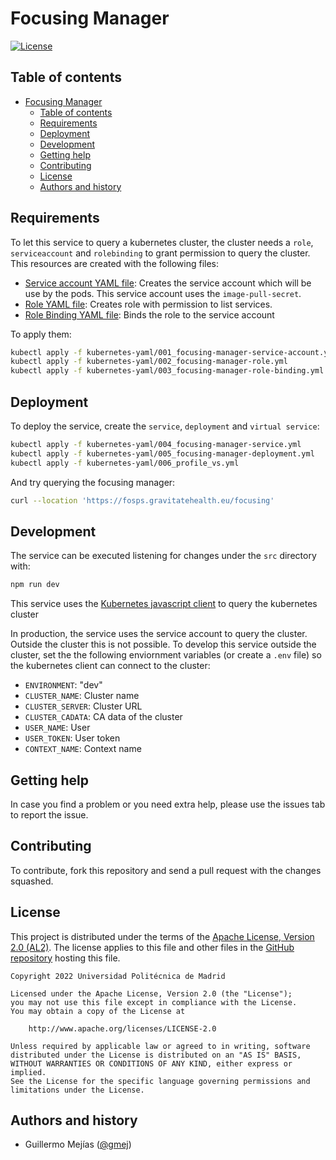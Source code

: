 # Focusing Manager

[![License](https://img.shields.io/badge/license-Apache_2.0-blue.svg)](https://opensource.org/licenses/Apache)

## Table of contents

- [Focusing Manager](#focusing-manager)
  - [Table of contents](#table-of-contents)
  - [Requirements](#requirements)
  - [Deployment](#deployment)
  - [Development](#development)
  - [Getting help](#getting-help)
  - [Contributing](#contributing)
  - [License](#license)
  - [Authors and history](#authors-and-history)


## Requirements

To let this service to query a kubernetes cluster, the cluster needs a `role`, `serviceaccount` and `rolebinding` to grant permission to query the cluster. This resources are created with the following files:
- [Service account YAML file](./kubernetes-yaml/001_focusing-manager-service-account.yaml): Creates the service account which will be use by the pods. This service account uses the `image-pull-secret`.
- [Role YAML file](./kubernetes-yaml/002_focusing-manager-role.yaml): Creates role with permission to list services.
- [Role Binding YAML file](./kubernetes-yaml/003_focusing-manager-role-binding.yaml): Binds the role to the service account

To apply them: 
```bash
kubectl apply -f kubernetes-yaml/001_focusing-manager-service-account.yml
kubectl apply -f kubernetes-yaml/002_focusing-manager-role.yml
kubectl apply -f kubernetes-yaml/003_focusing-manager-role-binding.yml
```

## Deployment

To deploy the service, create the `service`, `deployment` and `virtual service`:
```bash
kubectl apply -f kubernetes-yaml/004_focusing-manager-service.yml
kubectl apply -f kubernetes-yaml/005_focusing-manager-deployment.yml
kubectl apply -f kubernetes-yaml/006_profile_vs.yml
```

And try querying the focusing manager:
```bash
curl --location 'https://fosps.gravitatehealth.eu/focusing'
```

## Development

The service can be executed listening for changes under the `src` directory with:
```bash
npm run dev
```

This service uses the [Kubernetes javascript client](https://github.com/kubernetes-client/javascript) to query the kubernetes cluster

In production, the service uses the service account to query the cluster. Outside the cluster this is not possible. To develop this service outside the cluster, set the the following enviornment variables (or create a `.env` file) so the kubernetes client can connect to the cluster:
- `ENVIRONMENT`: "dev"
- `CLUSTER_NAME`: Cluster name
- `CLUSTER_SERVER`: Cluster URL
- `CLUSTER_CADATA`: CA data of the cluster
- `USER_NAME`: User
- `USER_TOKEN`: User token
- `CONTEXT_NAME`: Context name

Getting help
------------
In case you find a problem or you need extra help, please use the issues tab to report the issue.

Contributing
------------
To contribute, fork this repository and send a pull request with the changes squashed.

License
------------

This project is distributed under the terms of the [Apache License, Version 2.0 (AL2)](https://www.apache.org/licenses/LICENSE-2.0). The license applies to this file and other files in the [GitHub repository](https://github.com/Gravitate-Health/keycloak) hosting this file.
```
Copyright 2022 Universidad Politécnica de Madrid

Licensed under the Apache License, Version 2.0 (the "License");
you may not use this file except in compliance with the License.
You may obtain a copy of the License at

    http://www.apache.org/licenses/LICENSE-2.0

Unless required by applicable law or agreed to in writing, software
distributed under the License is distributed on an "AS IS" BASIS,
WITHOUT WARRANTIES OR CONDITIONS OF ANY KIND, either express or implied.
See the License for the specific language governing permissions and
limitations under the License.
```

Authors and history
---------------------------
- Guillermo Mejías ([@gmej](https://github.com/gmej))